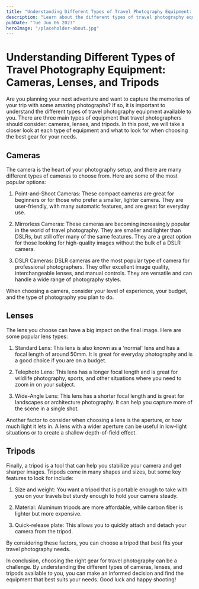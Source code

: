 ```yaml
---
title: "Understanding Different Types of Travel Photography Equipment: Cameras, Lenses, and Tripods"
description: "Learn about the different types of travel photography equipment, including cameras, lenses, and tripods. Find out what to look for when choosing the best gear for your next adventure."
pubDate: "Tue Jun 06 2023"
heroImage: "/placeholder-about.jpg"
---
```


# Understanding Different Types of Travel Photography Equipment: Cameras, Lenses, and Tripods

Are you planning your next adventure and want to capture the memories of your trip with some amazing photographs? If so, it is important to understand the different types of travel photography equipment available to you. There are three main types of equipment that travel photographers should consider: cameras, lenses, and tripods. In this post, we will take a closer look at each type of equipment and what to look for when choosing the best gear for your needs.

## Cameras

The camera is the heart of your photography setup, and there are many different types of cameras to choose from. Here are some of the most popular options:

1. Point-and-Shoot Cameras: These compact cameras are great for beginners or for those who prefer a smaller, lighter camera. They are user-friendly, with many automatic features, and are great for everyday use.

2. Mirrorless Cameras: These cameras are becoming increasingly popular in the world of travel photography. They are smaller and lighter than DSLRs, but still offer many of the same features. They are a great option for those looking for high-quality images without the bulk of a DSLR camera.

3. DSLR Cameras: DSLR cameras are the most popular type of camera for professional photographers. They offer excellent image quality, interchangeable lenses, and manual controls. They are versatile and can handle a wide range of photography styles.

When choosing a camera, consider your level of experience, your budget, and the type of photography you plan to do.

## Lenses

The lens you choose can have a big impact on the final image. Here are some popular lens types:

1. Standard Lens: This lens is also known as a &#39;normal&#39; lens and has a focal length of around 50mm. It is great for everyday photography and is a good choice if you are on a budget.

2. Telephoto Lens: This lens has a longer focal length and is great for wildlife photography, sports, and other situations where you need to zoom in on your subject.

3. Wide-Angle Lens: This lens has a shorter focal length and is great for landscapes or architecture photography. It can help you capture more of the scene in a single shot.

Another factor to consider when choosing a lens is the aperture, or how much light it lets in. A lens with a wider aperture can be useful in low-light situations or to create a shallow depth-of-field effect.

## Tripods

Finally, a tripod is a tool that can help you stabilize your camera and get sharper images. Tripods come in many shapes and sizes, but some key features to look for include:

1. Size and weight: You want a tripod that is portable enough to take with you on your travels but sturdy enough to hold your camera steady.

2. Material: Aluminum tripods are more affordable, while carbon fiber is lighter but more expensive.

3. Quick-release plate: This allows you to quickly attach and detach your camera from the tripod.

By considering these factors, you can choose a tripod that best fits your travel photography needs.

In conclusion, choosing the right gear for travel photography can be a challenge. By understanding the different types of cameras, lenses, and tripods available to you, you can make an informed decision and find the equipment that best suits your needs. Good luck and happy shooting!